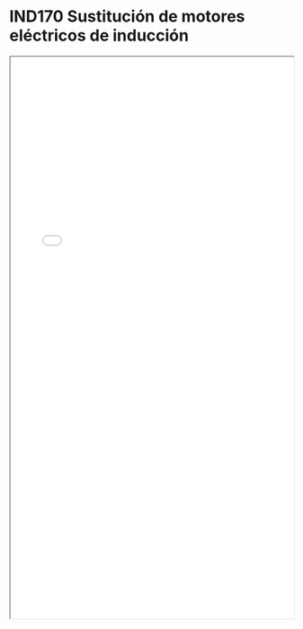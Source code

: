 
# IND170  Sustitución de motores eléctricos de inducción

<iframe src="../IND170  Sustitución de motores eléctricos de inducción.pdf" width="100%" height="1000px"></iframe>

